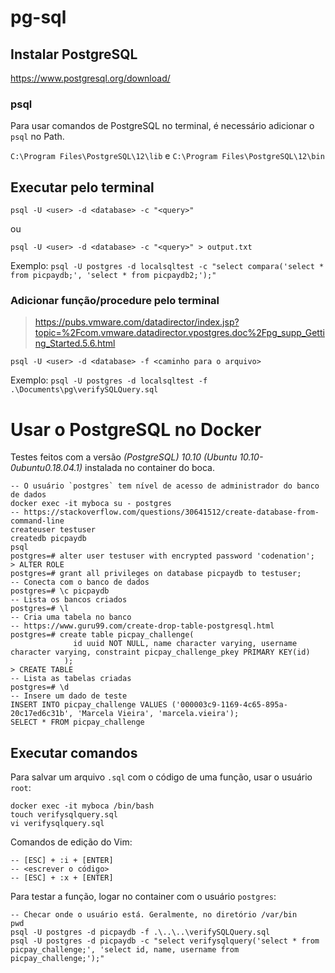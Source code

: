# pg-sql

## Instalar PostgreSQL
https://www.postgresql.org/download/

### psql
Para usar comandos de PostgreSQL no terminal, é necessário adicionar o `psql` no Path.

`C:\Program Files\PostgreSQL\12\lib`
e
`C:\Program Files\PostgreSQL\12\bin`

## Executar pelo terminal
`psql -U <user> -d <database> -c "<query>"`

ou

`psql -U <user> -d <database> -c "<query>" > output.txt`

Exemplo:
`psql -U postgres -d localsqltest -c "select compara('select * from picpaydb;', 'select * from picpaydb2;');"`

### Adicionar função/procedure pelo terminal
> https://pubs.vmware.com/datadirector/index.jsp?topic=%2Fcom.vmware.datadirector.vpostgres.doc%2Fpg_supp_Getting_Started.5.6.html

`psql -U <user> -d <database> -f <caminho para o arquivo>`

Exemplo:
`psql -U postgres -d localsqltest -f .\Documents\pg\verifySQLQuery.sql`


# Usar o PostgreSQL no Docker
Testes feitos com a versão *(PostgreSQL) 10.10 (Ubuntu 10.10-0ubuntu0.18.04.1)* instalada no container do boca.

```
-- O usuário `postgres` tem nível de acesso de administrador do banco de dados
docker exec -it myboca su - postgres
-- https://stackoverflow.com/questions/30641512/create-database-from-command-line
createuser testuser
createdb picpaydb
psql
postgres=# alter user testuser with encrypted password 'codenation';
> ALTER ROLE
postgres=# grant all privileges on database picpaydb to testuser;
-- Conecta com o banco de dados
postgres=# \c picpaydb
-- Lista os bancos criados
postgres=# \l
-- Cria uma tabela no banco
-- https://www.guru99.com/create-drop-table-postgresql.html
postgres=# create table picpay_challenge(
              id uuid NOT NULL, name character varying, username character varying, constraint picpay_challenge_pkey PRIMARY KEY(id)
            );
> CREATE TABLE
-- Lista as tabelas criadas
postgres=# \d
-- Insere um dado de teste
INSERT INTO picpay_challenge VALUES ('000003c9-1169-4c65-895a-20c17ed6c31b', 'Marcela Vieira', 'marcela.vieira');
SELECT * FROM picpay_challenge
```

## Executar comandos
Para salvar um arquivo `.sql` com o código de uma função, usar o usuário `root`:
```
docker exec -it myboca /bin/bash
touch verifysqlquery.sql
vi verifysqlquery.sql
```
Comandos de edição do Vim:
```
-- [ESC] + :i + [ENTER]
-- <escrever o código>
-- [ESC] + :x + [ENTER]
```
Para testar a função, logar no container com o usuário `postgres`:
```
-- Checar onde o usuário está. Geralmente, no diretório /var/bin
pwd
psql -U postgres -d picpaydb -f .\..\..\verifySQLQuery.sql
psql -U postgres -d picpaydb -c "select verifysqlquery('select * from picpay_challenge;', 'select id, name, username from picpay_challenge;');"
```
